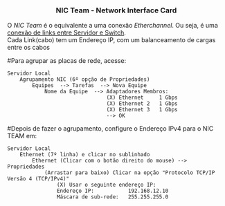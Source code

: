 <h3 align="center">NIC Team - Network Interface Card</h3>

O <em>NIC Team</em> é o equivalente a uma conexão <em>Etherchannel</em>. Ou seja, é uma <ins>conexão de links entre Servidor e Switch</ins>.<br>
Cada Link(cabo) tem um Endereço IP, com um balanceamento de cargas entre os cabos

#Para agrupar as placas de rede, acesse:

    Servidor Local
        Agrupamento NIC (6º opção de Propriedades)
            Equipes  --> Tarefas  --> Nova Equipe
                Nome da Equipe  --> Adaptadores Membros:
                                    (X) Ethernet     1 Gbps
                                    (X) Ethernet 2   1 Gbps
                                    (X) Ethernet 3   1 Gbps
                                    --> OK

#Depois de fazer o agrupamento, configure o Endereço IPv4 para o NIC TEAM em:

    Servidor Local
        Ethernet (7º linha) e clicar no sublinhado
		    Ethernet (Clicar com o botão direito do mouse) --> Propriedades
			    (Arrastar para baixo) Clicar na opção "Protocolo TCP/IP Versão 4 (TCP/IPv4)"
				    (X) Usar o seguinte endereço IP:
				    Endereço IP:           192.168.12.10
				    Máscara de sub-rede:   255.255.255.0
